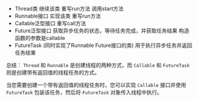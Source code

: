 * Thread类   继续该类 重写run方法 调用start方法
* Runnable接口  实现该类   重写run方法 
* Callable泛型接口   重写call方法
* Future泛型接口 获取异步任务的状态，等待任务完成，并获取任务结果 构造函数的参数是callable  
* FutureTask  (同时实现了Runnable Future接口的类) 用于执行异步任务并返回任务结果

总结：
`Thread` 和 `Runnable` 是创建线程的两种方式，而 `Callable` 和 `FutureTask` 则是创建带有返回值的线程任务的方式。

当您需要创建一个带有返回值的线程任务时，您可以实现 `Callable` 接口并使用 `FutureTask` 包装该任务，然后将 `FutureTask` 对象传入线程中执行。